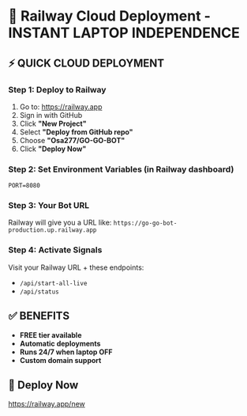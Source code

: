 # 🚨 Railway Cloud Deployment - INSTANT LAPTOP INDEPENDENCE

## ⚡ QUICK CLOUD DEPLOYMENT

### Step 1: Deploy to Railway
1. Go to: https://railway.app
2. Sign in with GitHub
3. Click **"New Project"**
4. Select **"Deploy from GitHub repo"**
5. Choose **"Osa277/GO-GO-BOT"**
6. Click **"Deploy Now"**

### Step 2: Set Environment Variables (in Railway dashboard)
```
PORT=8080
```

### Step 3: Your Bot URL
Railway will give you a URL like: `https://go-go-bot-production.up.railway.app`

### Step 4: Activate Signals
Visit your Railway URL + these endpoints:
- `/api/start-all-live`
- `/api/status` 

## ✅ BENEFITS
- **FREE tier available**
- **Automatic deployments**
- **Runs 24/7 when laptop OFF**
- **Custom domain support**

## 🔗 Deploy Now
https://railway.app/new

